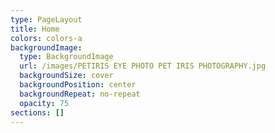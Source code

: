 ```yaml
---
type: PageLayout
title: Home
colors: colors-a
backgroundImage:
  type: BackgroundImage
  url: /images/PETIRIS EYE PHOTO PET IRIS PHOTOGRAPHY.jpg
  backgroundSize: cover
  backgroundPosition: center
  backgroundRepeat: no-repeat
  opacity: 75
sections: []
---
```

